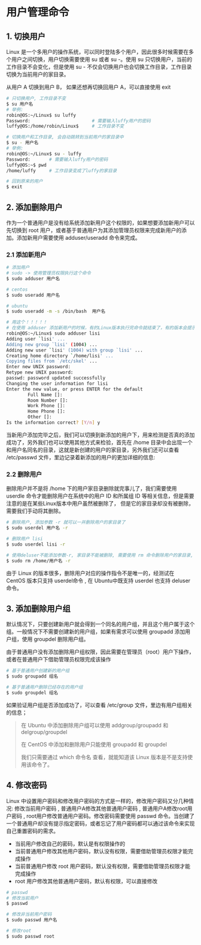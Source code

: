 # 用户管理命令

## 1. 切换用户

Linux 是一个多用户的操作系统，可以同时登陆多个用户，因此很多时候需要在多个用户之间切换，用户切换需要使用 su 或者 su -。使用 su 只切换用户，当前的工作目录不会变化，但是使用 su - 不仅会切换用户也会切换工作目录，工作目录切换为当前用户的家目录。

从用户 A 切换到用户 B， 如果还想再切换回用户 A，可以直接使用 exit

````bash
# 只切换用户, 工作目录不变
$ su 用户名
# 举例:
robin@OS:~/Linux$ su luffy
Password:                       # 需要输入luffy用户的密码
luffy@OS:/home/robin/Linux$	    # 工作目录不变

# 切换用户和工作目录, 会自动跳转到当前用户的家目录中
$ su - 用户名
# 举例:
robin@OS:~/Linux$ su - luffy
Password: 		# 需要输入luffy用户的密码
luffy@OS:~$ pwd
/home/luffy		# 工作目录变成了luffy的家目录

# 回到原来的用户
$ exit
````



## 2. 添加删除用户

作为一个普通用户是没有给系统添加新用户这个权限的，如果想要添加新用户可以先切换到 root 用户，或者基于普通用户为其添加管理员权限来完成新用户的添加。添加新用户需要使用 adduser/useradd 命令来完成。

### 2.1 添加新用户

`````bash
# 添加用户
# sudo -> 使用管理员权限执行这个命令
$ sudo adduser 用户名

# centos
$ sudo useradd 用户名

# ubuntu
$ sudo useradd -m -s /bin/bash  用户名

# 用这个！！！！！
# 在使用 adduser 添加新用户的时候，有的Linux版本执行完命令就结束了，有的版本会提示设置密码等用户信息
robin@OS:~/Linux$ sudo adduser lisi
Adding user `lisi' ...
Adding new group `lisi' (1004) ...
Adding new user `lisi' (1004) with group `lisi' ...
Creating home directory `/home/lisi' ...
Copying files from `/etc/skel' ...
Enter new UNIX password: 
Retype new UNIX password: 
passwd: password updated successfully
Changing the user information for lisi
Enter the new value, or press ENTER for the default
        Full Name []: 
        Room Number []: 
        Work Phone []: 
        Home Phone []: 
        Other []: 
Is the information correct? [Y/n] y
`````

当新用户添加完毕之后，我们可以切换到新添加的用户下，用来检测是否真的添加成功了，另外我们也可以使用其他方式来检验，首先在 /home 目录中会出现一个和用户名同名的目录，这就是新创建的用户的家目录，另外我们还可以查看 /etc/passwd 文件，里边记录着新添加的用户的更加详细的信息:

### 2.2 删除用户

删除用户并不是将 /home 下的用户家目录删除就完事儿了，我们需要使用 userdle 命令才能删除用户在系统中的用户 ID 和所属组 ID 等相关信息，但是需要注意的是在某些Linux版本中用户虽然被删除了， 但是它的家目录却没有被删除，需要我们手动将其删除。

````bash
# 删除用户, 添加参数 -r 就可以一并删除用户的家目录了
$ sudo userdel 用户名 -r

# 删除用户 lisi
$ sudo userdel lisi -r

# 使用deluser不能添加参数-r, 家目录不能被删除, 需要使用 rm 命令删除用户的家目录, 比如:
$ sudo rm /home/用户名 -r
````

由于 Linux 的版本很多，删除用户对应的操作指令不是唯一的，经测试在 CentOS 版本只支持 userdel命令 , 在 Ubuntu中既支持 userdel 也支持 deluser命令。



## 3. 添加删除用户组

默认情况下，只要创建新用户就会得到一个同名的用户组，并且这个用户属于这个组。一般情况下不需要创建新的用户组，如果有需求可以使用 groupadd 添加用户组，使用 groupdel 删除用户组。

由于普通用户没有添加删除用户组权限，因此需要在管理员（root）用户下操作，或者在普通用户下借助管理员权限完成该操作

````bash
# 基于普通用户创建新的用户组
$ sudo groupadd 组名

# 基于普通用户删除已经存在的用户组
$ sudo groupdel 组名
````

如果验证用户组是否添加成功了，可以查看 /etc/group 文件，里边有用户组相关的信息；

> 在 Ubuntu 中添加删除用户组可以使用 addgroup/groupadd 和 delgroup/groupdel
>
> 在 CentOS 中添加和删除用户只能使用 groupadd 和 groupdel
>
> 我们只需要通过 which 命令名 查看，就能知道该 Linux 版本是不是支持使用该命令了。
>



## 4. 修改密码

Linux 中设置用户密码和修改用户密码的方式是一样的，修改用户密码又分几种情况: 修改当前用户密码 , 普通用户A修改其他普通用户密码 , 普通用户A修改root用户密码 , root用户修改普通用户密码。修改密码需要使用 passwd 命令。当创建了一个普通用户却没有提示指定密码，或者忘记了用户密码都可以通过该命令来实现自己重置密码的需求。

- 当前用户修改自己的密码，默认是有权限操作的
- 当前普通用户修改其他用户密码，默认没有权限，需要借助管理员权限才能完成操作
- 当前普通用户修改 root 用户密码，默认没有权限，需要借助管理员权限才能完成操作
- root 用户修改其他普通用户密码，默认有权限，可以直接修改

````bash
# passwd
# 修改当前用户
$ passwd

# 修改非当前用户密码
$ sudo passwd 用户名

# 修改root
$ sudo passwd root
````


